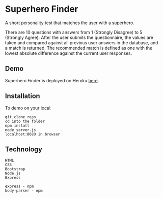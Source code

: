 # Superhero Finder

A short personality test that matches the user with a superhero.

There are 10 questions with answers from 1 (Strongly Disagree) to 5 (Strongly Agree). After the user submits the questionnaire, the values are taken and compared against all previous user answers in the database, and a match is returned. The recommended match is defined as one with the lowest absolute difference against the current user responses.

## Demo
Superhero Finder is deployed on Heroku [here](https://superhero-finder.herokuapp.com/).

## Installation

To demo on your local:
```
git clone repo
cd into the folder
npm install
node server.js
localhost:8080 in browser
```

## Technology
```
HTML
CSS
Bootstrap
Node.js
Express

express - npm
body-parser - npm
```